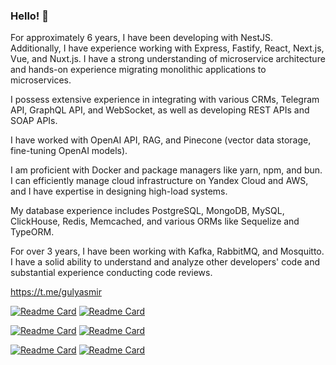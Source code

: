 ### Hello! 👋

For approximately 6 years, I have been developing with NestJS.
Additionally, I have experience working with Express, Fastify, React, Next.js, Vue, and Nuxt.js. I have a strong understanding of microservice architecture and hands-on experience migrating monolithic applications to microservices.

I possess extensive experience in integrating with various CRMs, Telegram API, GraphQL API, and WebSocket, as well as developing REST APIs and SOAP APIs.

I have worked with OpenAI API, RAG, and Pinecone (vector data storage, fine-tuning OpenAI models).

I am proficient with Docker and package managers like yarn, npm, and bun.
I can efficiently manage cloud infrastructure on Yandex Cloud and AWS, and I have expertise in designing high-load systems.

My database experience includes PostgreSQL, MongoDB, MySQL, ClickHouse, Redis, Memcached, and various ORMs like Sequelize and TypeORM.

For over 3 years, I have been working with Kafka, RabbitMQ, and Mosquitto.
I have a solid ability to understand and analyze other developers' code and substantial experience conducting code reviews.

https://t.me/gulyasmir


 [![Readme Card](https://github-readme-stats.vercel.app/api/pin/?username=gulyasmir&repo=rag-bot)](https://github.com/gulyasmir/rag-bot)
 [![Readme Card](https://github-readme-stats.vercel.app/api/pin/?username=gulyasmir&repo=photo-project)](https://github.com/gulyasmir/photo-project)

 [![Readme Card](https://github-readme-stats.vercel.app/api/pin/?username=gulyasmir&repo=grafana)](https://github.com/gulyasmir/grafana )
 [![Readme Card](https://github-readme-stats.vercel.app/api/pin/?username=gulyasmir&repo=nest-and-soap)](https://github.com/gulyasmir/nest-and-soap)

 [![Readme Card](https://github-readme-stats.vercel.app/api/pin/?username=gulyasmir&repo=canvas  )](https://github.com/gulyasmir/canvas )
 [![Readme Card](https://github-readme-stats.vercel.app/api/pin/?username=gulyasmir&repo=architecture-sprint-2)](https://github.com/gulyasmir/architecture-sprint-2)


